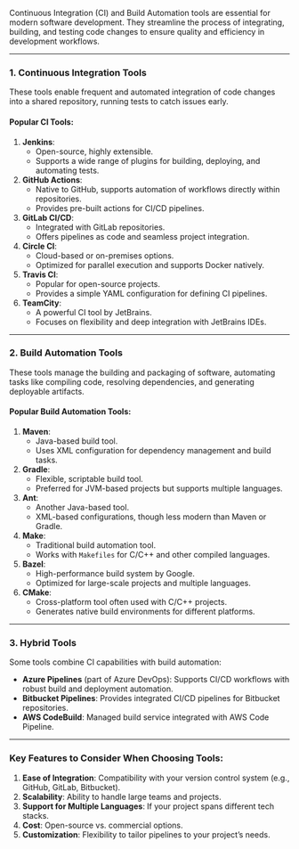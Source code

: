 Continuous Integration (CI) and Build Automation tools are essential for modern software development. They streamline the process of integrating, building, and testing code changes to ensure quality and efficiency in development workflows.

---

### **1. Continuous Integration Tools**

These tools enable frequent and automated integration of code changes into a shared repository, running tests to catch issues early.

#### **Popular CI Tools**:

1. **Jenkins**:
    - Open-source, highly extensible.
    - Supports a wide range of plugins for building, deploying, and automating tests.
2. **GitHub Actions**:
    - Native to GitHub, supports automation of workflows directly within repositories.
    - Provides pre-built actions for CI/CD pipelines.
3. **GitLab CI/CD**:
    - Integrated with GitLab repositories.
    - Offers pipelines as code and seamless project integration.
4. **Circle CI**:
    - Cloud-based or on-premises options.
    - Optimized for parallel execution and supports Docker natively.
5. **Travis CI**:
    - Popular for open-source projects.
    - Provides a simple YAML configuration for defining CI pipelines.
6. **TeamCity**:
    - A powerful CI tool by JetBrains.
    - Focuses on flexibility and deep integration with JetBrains IDEs.

---

### **2. Build Automation Tools**

These tools manage the building and packaging of software, automating tasks like compiling code, resolving dependencies, and generating deployable artifacts.

#### **Popular Build Automation Tools**:

1. **Maven**:
    - Java-based build tool.
    - Uses XML configuration for dependency management and build tasks.
2. **Gradle**:
    - Flexible, scriptable build tool.
    - Preferred for JVM-based projects but supports multiple languages.
3. **Ant**:
    - Another Java-based tool.
    - XML-based configurations, though less modern than Maven or Gradle.
4. **Make**:
    - Traditional build automation tool.
    - Works with `Makefiles` for C/C++ and other compiled languages.
5. **Bazel**:
    - High-performance build system by Google.
    - Optimized for large-scale projects and multiple languages.
6. **CMake**:
    - Cross-platform tool often used with C/C++ projects.
    - Generates native build environments for different platforms.

---

### **3. Hybrid Tools**

Some tools combine CI capabilities with build automation:

- **Azure Pipelines** (part of Azure DevOps): Supports CI/CD workflows with robust build and deployment automation.
- **Bitbucket Pipelines**: Provides integrated CI/CD pipelines for Bitbucket repositories.
- **AWS CodeBuild**: Managed build service integrated with AWS Code Pipeline.

---

### **Key Features to Consider When Choosing Tools**:

1. **Ease of Integration**: Compatibility with your version control system (e.g., GitHub, GitLab, Bitbucket).
2. **Scalability**: Ability to handle large teams and projects.
3. **Support for Multiple Languages**: If your project spans different tech stacks.
4. **Cost**: Open-source vs. commercial options.
5. **Customization**: Flexibility to tailor pipelines to your project’s needs.